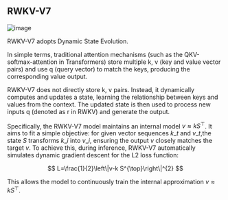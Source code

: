 ## RWKV-V7
![image](https://rwkv.cn/_next/image?url=%2F_next%2Fstatic%2Fmedia%2Frwkv-7-architecture.82025bb4.jpg&w=1200&q=75)

RWKV-V7 adopts Dynamic State Evolution. 

In simple terms, traditional attention mechanisms (such as the QKV-softmax-attention in Transformers) store multiple k, v (key and value vector pairs) and use q (query vector) to match the keys, producing the corresponding value output.

RWKV-V7 does not directly store k, v pairs. Instead, it dynamically computes and updates a state, learning the relationship between keys and values from the context. The updated state is then used to process new inputs q (denoted as r in RWKV) and generate the output.

Specifically, the RWKV-V7 model maintains an internal model $v \approx k S^{\top}$. It aims to fit a simple objective: for given vector sequences $k\_{t}$ and $v\_{t}$,the state $S$ transforms  $k\_{i}$ into $v\_{i}$, ensuring the output $v$ closely matches the target $v$. To achieve this, during inference, RWKV-V7 automatically simulates dynamic gradient descent for the L2 loss function: 

$$
L=\frac{1}{2}\left\|v-k S^{\top}\right\|^{2}
$$

This allows the model to continuously train the internal approximation $v \approx k S^{\top}$.
